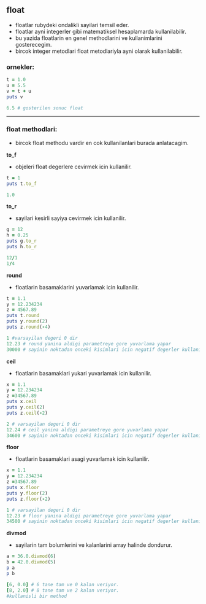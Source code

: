## float

* floatlar rubydeki ondalikli sayilari temsil eder.
* floatlar ayni integerler gibi matematiksel hesaplamarda kullanilabilir.
* bu yazida floatlarin en genel methodlarini ve kullanimlarini gosterecegim.
* bircok integer metodlari float metodlariyla ayni olarak kullanilabilir.

<h3>ornekler:</h3>

```ruby
t = 1.0
u = 5.5
v = t + u
puts v
```
```ruby
6.5 # gosterilen sonuc float
```
 
<hr width="100%" color="#7026E3" size="5">

<h3>float methodlari:</h3>

* bircok float methodu vardir en cok kullanilanlari burada anlatacagim.


**to_f**

* objeleri float degerlere cevirmek icin kullanilir.

```ruby
t = 1
puts t.to_f
```
```ruby
1.0
```

**to_r**

* sayilari kesirli sayiya cevirmek icin kullanilir.
```ruby
g = 12
h = 0.25
puts g.to_r
puts h.to_r
```
```ruby
12/1
1/4
```

**round**

* floatlarin basamaklarini yuvarlamak icin kullanilir.

```ruby
t = 1.1
y = 12.234234
z = 4567.89
puts t.round
puts y.round(2)
puts z.round(-4)
```
```ruby
1 #varsayilan degeri 0 dir
12.23 # round yanina aldigi parametreye gore yuvarlama yapar
30000 # sayinin noktadan onceki kisimlari icin negatif degerler kullanilir.
```

**ceil**

* floatlarin basamaklari yukari yuvarlamak icin kullanilir.

```ruby
x = 1.1
y = 12.234234
z =34567.89
puts x.ceil
puts y.ceil(2)
puts z.ceil(-2)
```
```ruby
2 # varsayilan degeri 0 dir
12.24 # ceil yanina aldigi parametreye gore yuvarlama yapar
34600 # sayinin noktadan onceki kisimlari icin negatif degerler kullanilir.
```

**floor**

* floatlarin basamaklari asagi yuvarlamak icin kullanilir.

```ruby
x = 1.1
y = 12.234234
z =34567.89
puts x.floor
puts y.floor(2)
puts z.floor(-2)
```
```ruby
1 # varsayilan degeri 0 dir
12.23 # floor yanina aldigi parametreye gore yuvarlama yapar
34500 # sayinin noktadan onceki kisimlari icin negatif degerler kullanilir.
```

**divmod**

* sayilarin tam bolumlerini ve kalanlarini array halinde dondurur.

```ruby
a = 36.0.divmod(6)
b = 42.0.divmod(5)
p a 
p b
```
```ruby
[6, 0.0] # 6 tane tam ve 0 kalan veriyor.
[8, 2.0] # 8 tane tam ve 2 kalan veriyor.
#kullanisli bir method
```